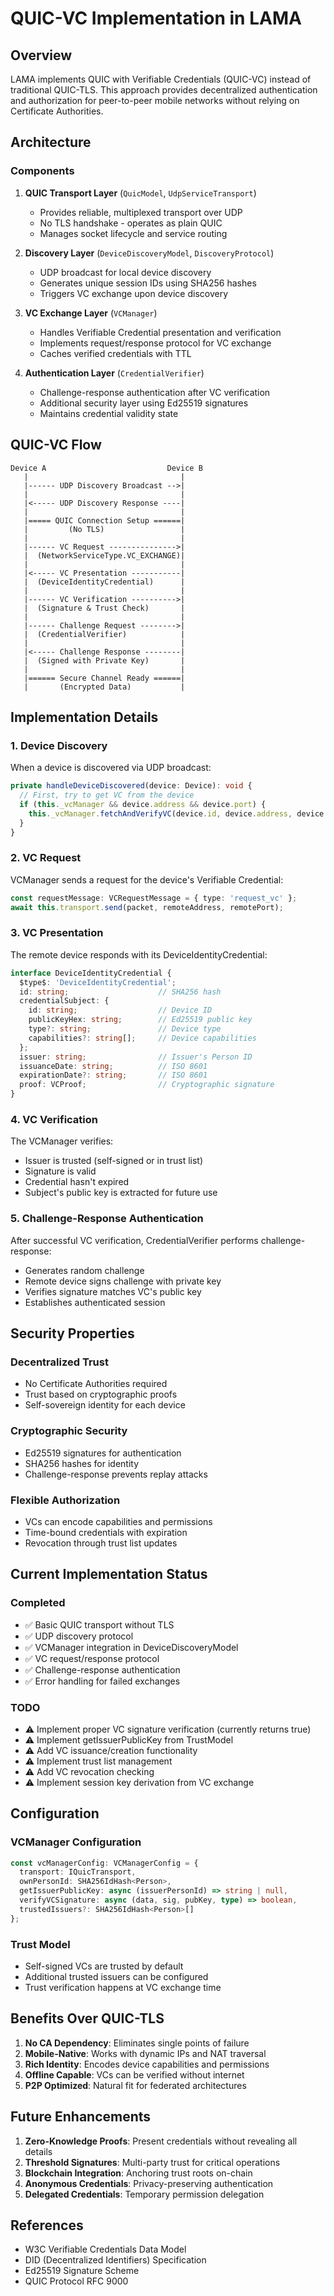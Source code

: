 # QUIC-VC Implementation in LAMA

## Overview

LAMA implements QUIC with Verifiable Credentials (QUIC-VC) instead of traditional QUIC-TLS. This approach provides decentralized authentication and authorization for peer-to-peer mobile networks without relying on Certificate Authorities.

## Architecture

### Components

1. **QUIC Transport Layer** (`QuicModel`, `UdpServiceTransport`)
   - Provides reliable, multiplexed transport over UDP
   - No TLS handshake - operates as plain QUIC
   - Manages socket lifecycle and service routing

2. **Discovery Layer** (`DeviceDiscoveryModel`, `DiscoveryProtocol`)
   - UDP broadcast for local device discovery
   - Generates unique session IDs using SHA256 hashes
   - Triggers VC exchange upon device discovery

3. **VC Exchange Layer** (`VCManager`)
   - Handles Verifiable Credential presentation and verification
   - Implements request/response protocol for VC exchange
   - Caches verified credentials with TTL

4. **Authentication Layer** (`CredentialVerifier`)
   - Challenge-response authentication after VC verification
   - Additional security layer using Ed25519 signatures
   - Maintains credential validity state

## QUIC-VC Flow

```
Device A                           Device B
   |                                  |
   |------ UDP Discovery Broadcast -->|
   |                                  |
   |<----- UDP Discovery Response ----|
   |                                  |
   |===== QUIC Connection Setup ======|
   |         (No TLS)                 |
   |                                  |
   |------ VC Request --------------->|
   |  (NetworkServiceType.VC_EXCHANGE)|
   |                                  |
   |<----- VC Presentation -----------|
   |  (DeviceIdentityCredential)      |
   |                                  |
   |------ VC Verification ---------->|
   |  (Signature & Trust Check)       |
   |                                  |
   |------ Challenge Request -------->|
   |  (CredentialVerifier)            |
   |                                  |
   |<----- Challenge Response --------|
   |  (Signed with Private Key)       |
   |                                  |
   |====== Secure Channel Ready ======|
   |       (Encrypted Data)           |
```

## Implementation Details

### 1. Device Discovery
When a device is discovered via UDP broadcast:
```typescript
private handleDeviceDiscovered(device: Device): void {
  // First, try to get VC from the device
  if (this._vcManager && device.address && device.port) {
    this._vcManager.fetchAndVerifyVC(device.id, device.address, device.port);
  }
}
```

### 2. VC Request
VCManager sends a request for the device's Verifiable Credential:
```typescript
const requestMessage: VCRequestMessage = { type: 'request_vc' };
await this.transport.send(packet, remoteAddress, remotePort);
```

### 3. VC Presentation
The remote device responds with its DeviceIdentityCredential:
```typescript
interface DeviceIdentityCredential {
  $type$: 'DeviceIdentityCredential';
  id: string;                    // SHA256 hash
  credentialSubject: {
    id: string;                  // Device ID
    publicKeyHex: string;        // Ed25519 public key
    type?: string;               // Device type
    capabilities?: string[];     // Device capabilities
  };
  issuer: string;                // Issuer's Person ID
  issuanceDate: string;          // ISO 8601
  expirationDate?: string;       // ISO 8601
  proof: VCProof;                // Cryptographic signature
}
```

### 4. VC Verification
The VCManager verifies:
- Issuer is trusted (self-signed or in trust list)
- Signature is valid
- Credential hasn't expired
- Subject's public key is extracted for future use

### 5. Challenge-Response Authentication
After successful VC verification, CredentialVerifier performs challenge-response:
- Generates random challenge
- Remote device signs challenge with private key
- Verifies signature matches VC's public key
- Establishes authenticated session

## Security Properties

### Decentralized Trust
- No Certificate Authorities required
- Trust based on cryptographic proofs
- Self-sovereign identity for each device

### Cryptographic Security
- Ed25519 signatures for authentication
- SHA256 hashes for identity
- Challenge-response prevents replay attacks

### Flexible Authorization
- VCs can encode capabilities and permissions
- Time-bound credentials with expiration
- Revocation through trust list updates

## Current Implementation Status

### Completed
- ✅ Basic QUIC transport without TLS
- ✅ UDP discovery protocol
- ✅ VCManager integration in DeviceDiscoveryModel
- ✅ VC request/response protocol
- ✅ Challenge-response authentication
- ✅ Error handling for failed exchanges

### TODO
- ⚠️ Implement proper VC signature verification (currently returns true)
- ⚠️ Implement getIssuerPublicKey from TrustModel
- ⚠️ Add VC issuance/creation functionality
- ⚠️ Implement trust list management
- ⚠️ Add VC revocation checking
- ⚠️ Implement session key derivation from VC exchange

## Configuration

### VCManager Configuration
```typescript
const vcManagerConfig: VCManagerConfig = {
  transport: IQuicTransport,
  ownPersonId: SHA256IdHash<Person>,
  getIssuerPublicKey: async (issuerPersonId) => string | null,
  verifyVCSignature: async (data, sig, pubKey, type) => boolean,
  trustedIssuers?: SHA256IdHash<Person>[]
};
```

### Trust Model
- Self-signed VCs are trusted by default
- Additional trusted issuers can be configured
- Trust verification happens at VC exchange time

## Benefits Over QUIC-TLS

1. **No CA Dependency**: Eliminates single points of failure
2. **Mobile-Native**: Works with dynamic IPs and NAT traversal
3. **Rich Identity**: Encodes device capabilities and permissions
4. **Offline Capable**: VCs can be verified without internet
5. **P2P Optimized**: Natural fit for federated architectures

## Future Enhancements

1. **Zero-Knowledge Proofs**: Present credentials without revealing all details
2. **Threshold Signatures**: Multi-party trust for critical operations
3. **Blockchain Integration**: Anchoring trust roots on-chain
4. **Anonymous Credentials**: Privacy-preserving authentication
5. **Delegated Credentials**: Temporary permission delegation

## References

- W3C Verifiable Credentials Data Model
- DID (Decentralized Identifiers) Specification
- Ed25519 Signature Scheme
- QUIC Protocol RFC 9000